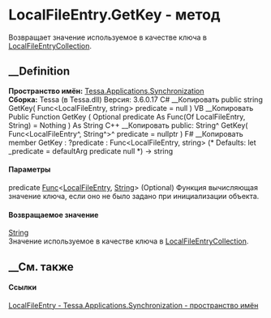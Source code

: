 # LocalFileEntry.GetKey - метод
Возвращает значение используемое в качестве ключа в
[LocalFileEntryCollection](T_Tessa_Applications_Synchronization_LocalFileEntryCollection.htm).
## __Definition
 **Пространство имён:**
[Tessa.Applications.Synchronization](N_Tessa_Applications_Synchronization.htm)  
 **Сборка:** Tessa (в Tessa.dll) Версия: 3.6.0.17
C# __Копировать
     public string GetKey(
    	Func<LocalFileEntry, string> predicate = null
    )
VB __Копировать
     Public Function GetKey ( 
    	Optional predicate As Func(Of LocalFileEntry, String) = Nothing
    ) As String
C++ __Копировать
     public:
    String^ GetKey(
    	Func<LocalFileEntry^, String^>^ predicate = nullptr
    )
F# __Копировать
     member GetKey : 
            ?predicate : Func<LocalFileEntry, string> 
    (* Defaults:
            let _predicate = defaultArg predicate null
    *)
    -> string 
#### Параметры
predicate
[Func](https://learn.microsoft.com/dotnet/api/system.func-2)<[LocalFileEntry](T_Tessa_Applications_Synchronization_LocalFileEntry.htm),
[String](https://learn.microsoft.com/dotnet/api/system.string)> (Optional)
    Функция вычисляющая значение ключа, если оно не было задано при инициализации объекта.
#### Возвращаемое значение
[String](https://learn.microsoft.com/dotnet/api/system.string)  
Значение используемое в качестве ключа в
[LocalFileEntryCollection](T_Tessa_Applications_Synchronization_LocalFileEntryCollection.htm).
##  __См. также
#### Ссылки
[LocalFileEntry - ](T_Tessa_Applications_Synchronization_LocalFileEntry.htm)
[Tessa.Applications.Synchronization - пространство
имён](N_Tessa_Applications_Synchronization.htm)
